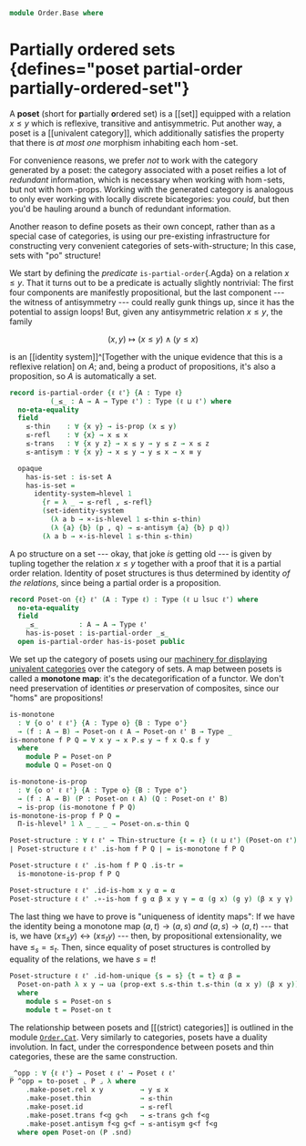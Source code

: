<!--
```agda
open import Cat.Displayed.Univalence.Thin
open import Cat.Prelude
```
-->

```agda
module Order.Base where
```

# Partially ordered sets {defines="poset partial-order partially-ordered-set"}

A **poset** (short for **p**artially **o**rdered set) is a [[set]]
equipped with a relation $x \le y$ which is reflexive, transitive and
antisymmetric. Put another way, a poset is a [[univalent category]],
which additionally satisfies the property that there is _at most one_
morphism inhabiting each $\hom$-set.

For convenience reasons, we prefer _not_ to work with the category
generated by a poset: the category associated with a poset reifies a lot
of _redundant_ information, which is necessary when working with
$\hom$-sets, but not with $\hom$-props. Working with the generated
category is analogous to only ever working with locally discrete
bicategories: you _could_, but then you'd be hauling around a bunch of
redundant information.

[univalent]: Cat.Univalent.html

Another reason to define posets as their own concept, rather than as a
special case of categories, is using our pre-existing infrastructure for
constructing very convenient categories of sets-with-structure; In this
case, sets with "po" structure!

We start by defining the _predicate_ `is-partial-order`{.Agda} on a
relation $x \le y$. That it turns out to be a predicate is actually
slightly nontrivial: The first four components are manifestly
propositional, but the last component --- the witness of antisymmetry
--- could really gunk things up, since it has the potential to assign
loops! But, given any antisymmetric relation $x \le y$, the family

$$
(x, y) \mapsto (x \le y) \land (y \le x)
$$

is an [[identity system]]^[Together with the unique evidence that this is a
reflexive relation] on $A$; and, being a product of propositions, it's
also a proposition, so $A$ is automatically a set.

```agda
record is-partial-order {ℓ ℓ'} {A : Type ℓ}
          (_≤_ : A → A → Type ℓ') : Type (ℓ ⊔ ℓ') where
  no-eta-equality
  field
    ≤-thin    : ∀ {x y} → is-prop (x ≤ y)
    ≤-refl    : ∀ {x} → x ≤ x
    ≤-trans   : ∀ {x y z} → x ≤ y → y ≤ z → x ≤ z
    ≤-antisym : ∀ {x y} → x ≤ y → y ≤ x → x ≡ y

  opaque
    has-is-set : is-set A
    has-is-set =
      identity-system→hlevel 1
        {r = λ _ → ≤-refl , ≤-refl}
        (set-identity-system
          (λ a b → ×-is-hlevel 1 ≤-thin ≤-thin)
          (λ {a} {b} (p , q) → ≤-antisym {a} {b} p q))
        (λ a b → ×-is-hlevel 1 ≤-thin ≤-thin)
```

<!--
```agda
private unquoteDecl eqv = declare-record-iso eqv (quote is-partial-order)

is-partial-order-is-prop
  : ∀ {ℓ ℓ'} {A : Type ℓ} (R : A → A → Type ℓ') → is-prop (is-partial-order R)
is-partial-order-is-prop {A = A} R x y = go x x y where
  go : is-partial-order R → is-prop (is-partial-order R)
  go x = Iso→is-hlevel 1 eqv (hlevel 1) where instance
    h-level-r : ∀ {x y} {n} → H-Level (R x y) (suc n)
    h-level-r = prop-instance (x .is-partial-order.≤-thin)

    h-level-a : H-Level A 2
    h-level-a = basic-instance 2 (is-partial-order.has-is-set x)
```
-->

A po structure on a set --- okay, that joke _is_ getting old --- is
given by tupling together the relation $x \le y$ together with a proof
that it is a partial order relation. Identity of poset structures is
thus determined by identity _of the relations_, since being a partial
order is a proposition.

```agda
record Poset-on {ℓ} ℓ' (A : Type ℓ) : Type (ℓ ⊔ lsuc ℓ') where
  no-eta-equality
  field
    _≤_          : A → A → Type ℓ'
    has-is-poset : is-partial-order _≤_
  open is-partial-order has-is-poset public
```

<!--
```agda
Poset-on-pathp
  : ∀ {o ℓ} {A B : Type o}
  → {A-poset : Poset-on ℓ A} {B-poset : Poset-on ℓ B}
  → (p : A ≡ B)
  → PathP (λ i → p i → p i → Type ℓ) (Poset-on._≤_ A-poset) (Poset-on._≤_ B-poset)
  → PathP (λ i → Poset-on ℓ (p i)) A-poset B-poset
Poset-on-pathp p q i .Poset-on._≤_ = q i
Poset-on-pathp {A-poset = A-poset} {B-poset = B-poset} p q i .Poset-on.has-is-poset =
  is-prop→pathp (λ i → is-partial-order-is-prop (q i))
    (Poset-on.has-is-poset A-poset)
    (Poset-on.has-is-poset B-poset) i

Poset-on-path
  : ∀ {o ℓ} {A : Type o}
  → {P Q : Poset-on ℓ A}
  → (∀ x y → Poset-on._≤_ P x y ≡ Poset-on._≤_ Q x y)
  → P ≡ Q
Poset-on-path p = Poset-on-pathp refl (ext p)
```
-->

We set up the category of posets using our [machinery for displaying]
[univalent categories] over the category of sets. A map between posets
is called a **monotone map**: it's the decategorification of a functor.
We don't need preservation of identities _or_ preservation of
composites, since our "homs" are propositions!

[machinery for displaying]: Cat.Displayed.Univalence.Thin.html
[univalent categories]: Cat.Univalent.html

```agda
is-monotone
  : ∀ {o o' ℓ ℓ'} {A : Type o} {B : Type o'}
  → (f : A → B) → Poset-on ℓ A → Poset-on ℓ' B → Type _
is-monotone f P Q = ∀ x y → x P.≤ y → f x Q.≤ f y
  where
    module P = Poset-on P
    module Q = Poset-on Q

is-monotone-is-prop
  : ∀ {o o' ℓ ℓ'} {A : Type o} {B : Type o'}
  → (f : A → B) (P : Poset-on ℓ A) (Q : Poset-on ℓ' B)
  → is-prop (is-monotone f P Q)
is-monotone-is-prop f P Q =
  Π-is-hlevel³ 1 λ _ _ _ → Poset-on.≤-thin Q

Poset-structure : ∀ ℓ ℓ' → Thin-structure {ℓ = ℓ} (ℓ ⊔ ℓ') (Poset-on ℓ')
∣ Poset-structure ℓ ℓ' .is-hom f P Q ∣ = is-monotone f P Q

Poset-structure ℓ ℓ' .is-hom f P Q .is-tr =
  is-monotone-is-prop f P Q

Poset-structure ℓ ℓ' .id-is-hom x y α = α
Poset-structure ℓ ℓ' .∘-is-hom f g α β x y γ = α (g x) (g y) (β x y γ)
```

The last thing we have to prove is "uniqueness of identity maps": If we
have the identity being a monotone map $(a, t) \to (a, s)$ _and_ $(a, s)
\to (a, t)$ --- that is, we have $(x \le_s y) \leftrightarrow (x \le_t
y)$ --- then, by propositional extensionality, we have $\le_s = \le_t$.
Then, since equality of poset structures is controlled by equality of
the relations, we have $s = t$!

```agda
Poset-structure ℓ ℓ' .id-hom-unique {s = s} {t = t} α β =
  Poset-on-path λ x y → ua (prop-ext s.≤-thin t.≤-thin (α x y) (β x y))
  where
    module s = Poset-on s
    module t = Poset-on t
```

<!--
```agda
Posets : ∀ ℓ ℓ' → Precategory (lsuc (ℓ ⊔ ℓ')) (ℓ ⊔ ℓ')
Posets ℓ ℓ' = Structured-objects (Poset-structure ℓ ℓ')

module Posets {ℓ ℓ'} = Precategory (Posets ℓ ℓ')
Poset : (ℓ ℓ' : Level) → Type (lsuc (ℓ ⊔ ℓ'))
Poset ℓ ℓ' = Precategory.Ob (Posets ℓ ℓ')

Posets-is-category : ∀ {o ℓ} → is-category (Posets o ℓ)
Posets-is-category = Structured-objects-is-category (Poset-structure _ _)

record make-poset {ℓ} ℓ' (A : Type ℓ) : Type (ℓ ⊔ lsuc ℓ') where
  no-eta-equality

  field
    rel     : A → A → Type ℓ'
    id      : ∀ {x} → rel x x
    thin    : ∀ {x y} → is-prop (rel x y)
    trans   : ∀ {x y z} → rel x y → rel y z → rel x z
    antisym : ∀ {x y} → rel x y → rel y x → x ≡ y

  to-poset-on : Poset-on ℓ' A
  to-poset-on .Poset-on._≤_ = rel
  to-poset-on .Poset-on.has-is-poset .is-partial-order.≤-thin = thin
  to-poset-on .Poset-on.has-is-poset .is-partial-order.≤-refl = id
  to-poset-on .Poset-on.has-is-poset .is-partial-order.≤-trans = trans
  to-poset-on .Poset-on.has-is-poset .is-partial-order.≤-antisym = antisym

to-poset : ∀ {ℓ ℓ'} (A : Type ℓ) → make-poset ℓ' A → Poset ℓ ℓ'
∣ to-poset A mk .fst ∣ = A
to-poset A mk .fst .is-tr = Poset-on.has-is-set (make-poset.to-poset-on mk)
to-poset A mk .snd = make-poset.to-poset-on mk
```
-->

The relationship between posets and [[(strict) categories]] is outlined
in the module [`Order.Cat`](Order.Cat.html). Very similarly to
categories, posets have a duality involution. In fact, under the
correspondence between posets and thin categories, these are the same
construction.

```agda
_^opp : ∀ {ℓ ℓ'} → Poset ℓ ℓ' → Poset ℓ ℓ'
P ^opp = to-poset ⌞ P ⌟ λ where
    .make-poset.rel x y         → y ≤ x
    .make-poset.thin            → ≤-thin
    .make-poset.id              → ≤-refl
    .make-poset.trans f<g g<h   → ≤-trans g<h f<g
    .make-poset.antisym f<g g<f → ≤-antisym g<f f<g
  where open Poset-on (P .snd)
```
